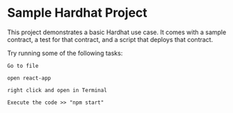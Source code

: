 # Sample Hardhat Project

This project demonstrates a basic Hardhat use case. It comes with a sample contract, a test for that contract, and a script that deploys that contract.

Try running some of the following tasks:

```shell
Go to file

open react-app

right click and open in Terminal

Execute the code >> "npm start"
```
